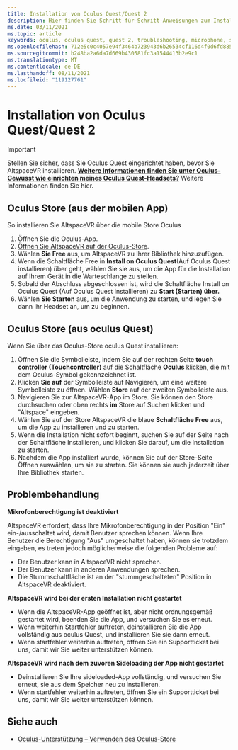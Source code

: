 ```yaml
---
title: Installation von Oculus Quest/Quest 2
description: Hier finden Sie Schritt-für-Schritt-Anweisungen zum Installieren von AltspaceVR auf Oculus Quest-Geräten über die mobile App oder den Oculus Store.
ms.date: 03/11/2021
ms.topic: article
keywords: oculus, oculus quest, quest 2, troubleshooting, microphone, support
ms.openlocfilehash: 712e5c0c4057e94f3464b723943d6b26534cf116d4f0d6fd8855016cb90d67be
ms.sourcegitcommit: b248ba2a6da7d669b430581fc3a1544413b2e9c1
ms.translationtype: MT
ms.contentlocale: de-DE
ms.lasthandoff: 08/11/2021
ms.locfileid: "119127761"
---
```

# <a name="oculus-questquest-2-installation"></a>Installation von Oculus Quest/Quest 2

> [!IMPORTANT]
> Stellen Sie sicher, dass Sie Oculus Quest eingerichtet haben, bevor Sie AltspaceVR installieren. **[Weitere Informationen finden Sie unter Oculus-Gewusst wie einrichten meines Oculus Quest-Headsets?](https://support.oculus.com/855551644803876/#faq_525406631321134)** Weitere Informationen finden Sie hier.

## <a name="oculus-store-from-the-mobile-app"></a>Oculus Store (aus der mobilen App)

So installieren Sie AltspaceVR über die mobile Store Oculus

1. Öffnen Sie die Oculus-App.
2. [Öffnen Sie AltspaceVR auf der Oculus-Store](https://www.oculus.com/experiences/quest/2133027990157329/).
3. Wählen **Sie Free** aus, um AltspaceVR zu Ihrer Bibliothek hinzuzufügen. 
4. Wenn die Schaltfläche Free in **Install on Oculus Quest**(Auf Oculus Quest installieren) über geht, wählen Sie sie aus, um die App für die Installation auf Ihrem Gerät in die Warteschlange zu stellen.
5. Sobald der Abschluss abgeschlossen ist, wird die Schaltfläche Install on Oculus Quest (Auf Oculus Quest installieren) zu **Start (Starten) über.** 
6. Wählen **Sie Starten** aus, um die Anwendung zu starten, und legen Sie dann Ihr Headset an, um zu beginnen.

## <a name="oculus-store-from-the-oculus-quest"></a>Oculus Store (aus oculus Quest)

Wenn Sie über das Oculus-Store oculus Quest installieren:

1. Öffnen Sie die Symbolleiste, indem Sie auf der rechten Seite **touch controller (Touchcontroller)** auf die Schaltfläche **Oculus** klicken, die mit dem Oculus-Symbol gekennzeichnet ist.
2. Klicken **Sie auf** der Symbolleiste auf Navigieren, um eine weitere Symbolleiste zu öffnen. Wählen **Store** auf der zweiten Symbolleiste aus.
3. Navigieren Sie zur AltspaceVR-App im Store. Sie können den Store durchsuchen oder oben rechts **im** Store auf Suchen klicken und "Altspace" eingeben.
4. Wählen Sie auf der Store AltspaceVR die blaue **Schaltfläche Free** aus, um die App zu installieren und zu starten.
5. Wenn die Installation nicht sofort beginnt, suchen Sie auf der Seite nach der Schaltfläche Installieren, und klicken Sie darauf, um die Installation zu starten.
6. Nachdem die App installiert wurde,  können Sie auf der Store-Seite Öffnen auswählen, um sie zu starten. Sie können sie auch jederzeit über Ihre Bibliothek starten.

## <a name="troubleshooting"></a>Problembehandlung

**Mikrofonberechtigung ist deaktiviert**

AltspaceVR erfordert, dass Ihre Mikrofonberechtigung in der Position "Ein" ein-/ausschaltet wird, damit Benutzer sprechen können.  Wenn Ihre Benutzer die Berechtigung "Aus" umgeschaltet haben, können sie trotzdem eingeben, es treten jedoch möglicherweise die folgenden Probleme auf:

<!-- Missing image -->
<!-- oculus-permissions-denymicrophone.png -->
    
* Der Benutzer kann in AltspaceVR nicht sprechen.
* Der Benutzer kann in anderen Anwendungen sprechen.
* Die Stummschaltfläche ist an der "stummgeschalteten" Position in AltspaceVR deaktiviert.

**AltspaceVR wird bei der ersten Installation nicht gestartet**

* Wenn die AltspaceVR-App geöffnet ist, aber nicht ordnungsgemäß gestartet wird, beenden Sie die App, und versuchen Sie es erneut.
* Wenn weiterhin Startfehler auftreten, deinstallieren Sie die App vollständig aus oculus Quest, und installieren Sie sie dann erneut.
* Wenn startfehler weiterhin auftreten, öffnen Sie ein Supportticket bei uns, damit wir Sie weiter unterstützen können.

**AltspaceVR wird nach dem zuvoren Sideloading der App nicht gestartet**

* Deinstallieren Sie Ihre sideloaded-App vollständig, und versuchen Sie erneut, sie aus dem Speicher neu zu installieren.
* Wenn startfehler weiterhin auftreten, öffnen Sie ein Supportticket bei uns, damit wir Sie weiter unterstützen können.

## <a name="see-also"></a>Siehe auch

* [Oculus-Unterstützung – Verwenden des Oculus-Store](https://support.oculus.com/414963819268125/)